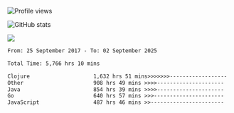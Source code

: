 ![Profile views](https://komarev.com/ghpvc/?username=liuchong)

![GitHub stats](https://github-readme-stats.vercel.app/api?username=liuchong&show_icons=true)

<img src="https://cr-skills-chart-widget.azurewebsites.net/api/api?username=liuchong&skills=Java,JavaScript,Python,Go,Rust,Zig&show-other-skills=true"/>

<!--START_SECTION:waka-->

```txt
From: 25 September 2017 - To: 02 September 2025

Total Time: 5,766 hrs 10 mins

Clojure                    1,632 hrs 51 mins>>>>>>>------------------   28.32 %
Other                      908 hrs 49 mins >>>>---------------------   15.76 %
Java                       854 hrs 39 mins >>>>---------------------   14.82 %
Go                         640 hrs 57 mins >>>----------------------   11.12 %
JavaScript                 487 hrs 46 mins >>-----------------------   08.46 %
```

<!--END_SECTION:waka-->
